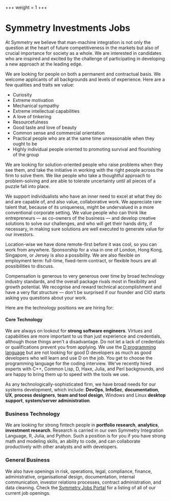 +++
weight = 1
+++

# Symmetry Investments Jobs

<p class="lead">

At Symmetry we believe that man-machine integration is not only the question at the heart of future competitiveness in the markets but also of crucial importance for society as a whole. We are interested in candidates who are inspired and excited by the challenge of participating in developing a new approach at the leading edge.

We are looking for people on both a permanent and contractual basis. We welcome applicants of all backgrounds and levels of experience. Here are a few qualities and traits we value:

* Curiosity
* Extreme motivation
* Mechanical sympathy
* Extreme intellectual capabilities
* A love of tinkering
* Resourcefulness
* Good taste and love of beauty
* Common sense and commercial orientation
* Practical people who are at the same time unreasonable when they ought to be
* Highly individual people oriented to promoting survival and flourishing of the group

We are looking for solution-oriented people who raise problems when they see them, and take the initiative in working with the right people across the firm to solve them. We like people who take a thoughtful approach to problem-solving and are able to tolerate uncertainty until all pieces of a puzzle fall into place.

We support individualists who have an inner need to excel at what they do and are capable of, and also value, collaborative work. We appreciate rare talent that, because of its uniqueness, might be undervalued in a more conventional corporate setting. We value people who can think like entrepreneurs &mdash; as co-owners of the business &mdash; and develop creative solutions to solve our challenges, and who will get their hands dirty, if necessary, in making sure solutions are well executed to generate value for our investors.

Location-wise we have done remote-first before it was cool, so you can work from anywhere. Sponsorship for a visa in one of London, Hong Kong, Singapore, or Jersey is also a possibility. We are also flexible on employment term: full-time, fixed-term contract, or flexible hours are all possibilities to discuss.

Compensation is generous to very generous over time by broad technology industry standards, and the overall package rivals most in flexibility and growth potential. We recognise and reward technical accomplishment and have a very flat structure &mdash; don't be surprised if our founder and CIO starts asking you questions about your work.

Here are the technology positions we are hiring for:

#### Core Technology

We are always on lookout for __strong software engineers__. Virtues and capabilities are more important to us than just experience and credentials, although those things aren't a disadvantage. Do not let a lack of credentials or qualifications prevent you from applying. We use the [D programming language](https://dlang.org) but are not looking for good D developers as much as good developers who will learn and use D on the job. You get to choose the programming language for the coding interview. We've recently hired experts with C++, Common Lisp, D, Haxe, Julia, and Perl backgrounds, and are happy to bring them up to speed with the tools we use.

As any technologically-sophisticated firm, we have broad needs for our systems development, which include: __DevOps__, __InfoSec__, __documentation__, __UX__, __process designers__, __team and tool design__, Windows and Linux __desktop support__, __system/server administration__.

### Business Technology

We are looking for strong fintech people in __portfolio research__, __analytics__, __investment research__. Research is carried in our own Symmetry Integration Language, R, Julia, and Python. Such a position is for you if you have strong math and modeling skills, an ability to code, and can collaborate productively with other analysts and with developers.

### General Business

We also have openings in risk, operations, legal, compliance, finance, administrative, organisational design, documentation, internal communication, investor relations processes, contract administration, and data cleaning. Check the [Symmetry Jobs Portal](https://jobs.lever.co/symmetryinvestments?lever-origin=applied&lever-source%5B%5D=website) for a listing of all of our current job openings.
